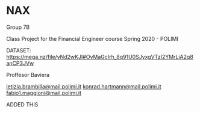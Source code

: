 # NAX

Group 7B

Class Project for the Financial Engineer course Spring 2020 - POLIMI

DATASET:
https://mega.nz/file/yNd2wKJI#OvMaGcIrh_8q91U0SJyxgVTzl2YMrLiA2q8anCP3JVw

Proffesor Baviera

letizia.brambilla@mail.polimi.it
konrad.hartmann@mail.polimi.it
fabio1.maggioni@mail.polimi.it

ADDED THIS